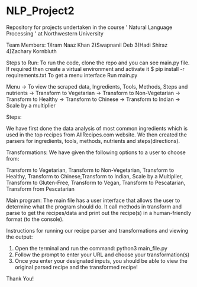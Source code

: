 # NLP_Project2
Repository for projects undertaken in the course ' Natural Language Processing ' at Northwestern University

Team Members:
1)Iram Naaz Khan
2)Swapnanil Deb
3)Hadi Shiraz
4)Zachary Kornbluth

Steps to Run:
To run the code, clone the repo and you can see main.py file.
If required then create a virtual environment and activate it
$ pip install -r requirements.txt
To get a menu interface Run main.py

Menu
-> To view the scraped data, Ingredients, Tools, Methods, Steps and nutrients
-> Transform to Vegetarian
-> Transform to Non-Vegetarian
-> Transform to Healthy
-> Transform to Chinese
-> Transform to Indian
-> Scale by a multiplier

Steps:

We have first done the data analysis of most common ingredients which is used in the top recipes from AllRecipes.com website. 
We then created the parsers for ingredients, tools, methods, nutrients and steps(directions).

Transformations:
We have given the following options to a user to choose from:

Transform to Vegetarian, Transform to Non-Vegetarian, Transform to Healthy, Transform to Chinese,Transform to Indian, Scale by a Multiplier, Transform to Gluten-Free, Transform to Vegan, Transform to Pescatarian, Transform from Pescatarian

Main program:
The main file has a user interface that allows the user to determine what the program should do. It call methods in transform and parse to get the recipes/data and print out the recipe(s) in a human-friendly format (to the console).

Instructions for running our recipe parser and transformations and viewing the output:
1. Open the terminal and run the command: python3 main_file.py
2. Follow the prompt to enter your URL and choose your transformation(s)
3. Once you enter your designated inputs, you should be able to view the original parsed recipe and the transformed recipe!

Thank You!
